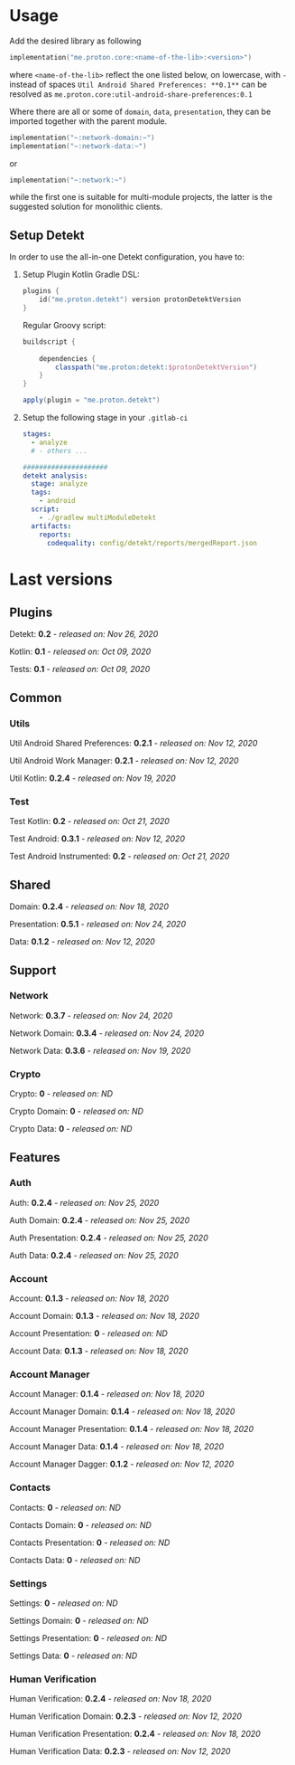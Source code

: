 # Usage
Add the desired library as following
```kotlin
implementation("me.proton.core:<name-of-the-lib>:<version>")
```
where `<name-of-the-lib>` reflect the one listed below, on lowercase, with `-` instead of spaces
`Util Android Shared Preferences: **0.1**` can be resolved as `me.proton.core:util-android-share-preferences:0.1`

Where there are all or some of `domain`, `data`, `presentation`, they can be imported together with the parent module.
```kotlin
implementation("~:network-domain:~")
implementation("~:network-data:~")
```
or
```kotlin
implementation("~:network:~")
```
while the first one is suitable for multi-module projects, the latter is the suggested solution for monolithic clients.

## Setup Detekt
In order to use the all-in-one Detekt configuration, you have to:

1. Setup Plugin
    Kotlin Gradle DSL:
    ```kotlin
    plugins {
        id("me.proton.detekt") version protonDetektVersion
    }
    ```
    Regular Groovy script:
    ```groovy
    buildscript {
      
        dependencies {
            classpath("me.proton:detekt:$protonDetektVersion")
        }
    }
    
    apply(plugin = "me.proton.detekt")
    ```
    
2. Setup the following stage in your `.gitlab-ci`

    ```yaml
    stages:
      - analyze
      # - others ...
    
    #####################
    detekt analysis:
      stage: analyze
      tags:
        - android
      script:
        - ./gradlew multiModuleDetekt
      artifacts:
        reports:
          codequality: config/detekt/reports/mergedReport.json
    ```

    


# Last versions

## Plugins

Detekt: **0.2** - _released on: Nov 26, 2020_

Kotlin: **0.1** - _released on: Oct 09, 2020_

Tests: **0.1** - _released on: Oct 09, 2020_

## Common

### Utils

Util Android Shared Preferences: **0.2.1** - _released on: Nov 12, 2020_

Util Android Work Manager: **0.2.1** - _released on: Nov 12, 2020_

Util Kotlin: **0.2.4** - _released on: Nov 19, 2020_

### Test

Test Kotlin: **0.2** - _released on: Oct 21, 2020_

Test Android: **0.3.1** - _released on: Nov 12, 2020_

Test Android Instrumented: **0.2** - _released on: Oct 21, 2020_

## Shared

Domain: **0.2.4** - _released on: Nov 18, 2020_

Presentation: **0.5.1** - _released on: Nov 24, 2020_

Data: **0.1.2** - _released on: Nov 12, 2020_

## Support

### Network

Network: **0.3.7** - _released on: Nov 24, 2020_

Network Domain: **0.3.4** - _released on: Nov 24, 2020_

Network Data: **0.3.6** - _released on: Nov 19, 2020_

### Crypto

Crypto: **0** - _released on: ND_

Crypto Domain: **0** - _released on: ND_

Crypto Data: **0** - _released on: ND_

## Features

### Auth

Auth: **0.2.4** - _released on: Nov 25, 2020_

Auth Domain: **0.2.4** - _released on: Nov 25, 2020_

Auth Presentation: **0.2.4** - _released on: Nov 25, 2020_

Auth Data: **0.2.4** - _released on: Nov 25, 2020_

### Account

Account: **0.1.3** - _released on: Nov 18, 2020_

Account Domain: **0.1.3** - _released on: Nov 18, 2020_

Account Presentation: **0** - _released on: ND_

Account Data: **0.1.3** - _released on: Nov 18, 2020_


### Account Manager

Account Manager: **0.1.4** - _released on: Nov 18, 2020_

Account Manager Domain: **0.1.4** - _released on: Nov 18, 2020_

Account Manager Presentation: **0.1.4** - _released on: Nov 18, 2020_

Account Manager Data: **0.1.4** - _released on: Nov 18, 2020_

Account Manager Dagger: **0.1.2** - _released on: Nov 12, 2020_

### Contacts

Contacts: **0** - _released on: ND_

Contacts Domain: **0** - _released on: ND_

Contacts Presentation: **0** - _released on: ND_

Contacts Data: **0** - _released on: ND_


### Settings

Settings: **0** - _released on: ND_

Settings Domain: **0** - _released on: ND_

Settings Presentation: **0** - _released on: ND_

Settings Data: **0** - _released on: ND_

### Human Verification

Human Verification: **0.2.4** - _released on: Nov 18, 2020_

Human Verification Domain: **0.2.3** - _released on: Nov 12, 2020_

Human Verification Presentation: **0.2.4** - _released on: Nov 18, 2020_

Human Verification Data: **0.2.3** - _released on: Nov 12, 2020_
